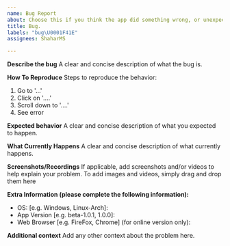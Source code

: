 ```yaml
---
name: Bug Report
about: Choose this if you think the app did something wrong, or unexpected
title: Bug.
labels: "bug\U0001F41E"
assignees: ShaharMS

---
```


**Describe the bug**
A clear and concise description of what the bug is.

**How To Reproduce**
Steps to reproduce the behavior:
1. Go to '...'
2. Click on '....'
3. Scroll down to '....'
4. See error

**Expected behavior**
A clear and concise description of what you expected to happen.

**What Currently Happens**
A clear and concise description of what currently happens.

**Screenshots/Recordings**
If applicable, add screenshots and/or videos to help explain your problem.
To add images and videos, simply drag and drop them here

**Extra Information (please complete the following information):**
 - OS: [e.g. Windows, Linux-Arch]:
 - App Version [e.g. beta-1.0.1, 1.0.0]:
 - Web Browser [e.g. FireFox, Chrome] (for online version only):

**Additional context**
Add any other context about the problem here.
